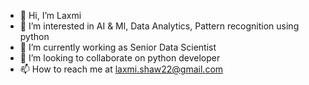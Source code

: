 - 👋 Hi, I’m Laxmi
- 👀 I’m interested in AI & Ml, Data Analytics, Pattern recognition using python
- 🌱 I’m currently working as Senior Data Scientist
- 💞️ I’m looking to collaborate on python developer
- 📫 How to reach me at laxmi.shaw22@gmail.com

<!---
Sweety176/Sweety176 is a ✨ special ✨ repository because its `README.md` (this file) appears on your GitHub profile.
You can click the Preview link to take a look at your changes.
--->
